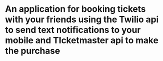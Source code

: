 # An application for booking tickets with your friends using the Twilio api to send text notifications to your mobile and TIcketmaster api to make the purchase
